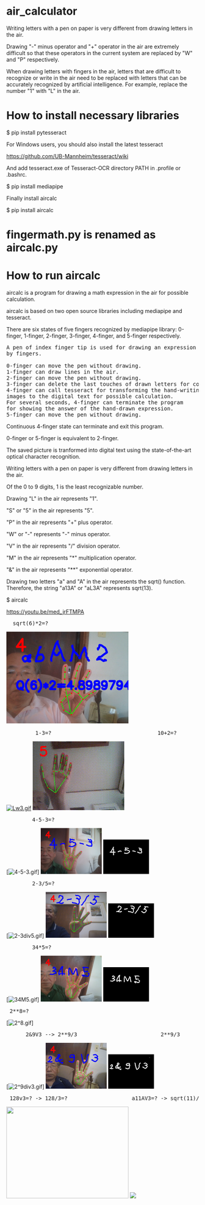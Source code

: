 # air_calculator

Writing letters with a pen on paper is very different from drawing letters in the air.

Drawing "-" minus operator and "+" operator in the air are extremely difficult so that these operators in the current system are replaced by "W" and "P" respectively.

When drawing letters with fingers in the air, letters that are difficult 
to recognize or write in the air need to be replaced with letters 
that can be accurately recognized by artificial intelligence.
For example, replace the number "1" with "L" in the air.

# How to install necessary libraries

$ pip install pytesseract

For Windows users, you should also install the latest tesseract

https://github.com/UB-Mannheim/tesseract/wiki

And add tesseract.exe of Tesseract-OCR directory PATH in .profile or .bashrc.

$ pip install mediapipe

Finally install aircalc

$ pip install aircalc

# fingermath.py is renamed as aircalc.py

# How to run aircalc

aircalc is a program for drawing a math expression 
in the air for possible calculation.

aircalc is based on two open source libraries including mediapipe and tesseract.

There are six states of five fingers recognized by mediapipe library: 
0-finger, 1-finger, 2-finger, 3-finger, 4-finger, and 5-finger respectively.
<pre>
A pen of index finger tip is used for drawing an expression 
by fingers. 

0-finger can move the pen without drawing. 
1-finger can draw lines in the air. 
2-finger can move the pen without drawing. 
3-finger can delete the last touches of drawn letters for correction.
4-finger can call tesseract for transforming the hand-writing 
images to the digital text for possible calculation. 
For several seconds, 4-finger can terminate the program 
for showing the answer of the hand-drawn expression.
5-finger can move the pen without drawing. 
</pre>

Continuous 4-finger state can terminate and exit this program.

0-finger or 5-finger is equivalent to 2-finger.

The saved picture is tranformed into digital text using the state-of-the-art 
optical character recognition.

Writing letters with a pen on paper is very different from drawing letters in the air.

Of the 0 to 9 digits, 1 is the least recognizable number.

Drawing "L" in the air represents "1".

"S" or "5" in the air represents "5".

"P" in the air represents "+" plus operator.

"W" or "-" represents "-" minus operator.

"V" in the air represents "/" division operator.

"M" in the air represents "*" multiplication operator.

"&" in the air represents "\**" exponential operator.

Drawing two letters "a" and "A" in the air represents the sqrt() function.
Therefore, the string "a13A" or "aL3A" represents sqrt(13).

$ aircalc

https://youtu.be/med_jrFTMPA
<pre>  sqrt(6)*2=?    </pre>
<img src='https://github.com/ytakefuji/air_calculator/raw/main/a6AM2.png' width=320 height=240>

<pre>         1-3=?                                 10+2=?  </pre>
[![Lw3.gif](https://github.com/ytakefuji/air_calculator/raw/main/Lw3.gif)](https://github.com/ytakefuji/air_calculator) [![10plus2.gif](https://github.com/ytakefuji/air_calculator/raw/main/10plus2.gif)](https://github.com/ytakefuji/air_calculator)

<pre>        4-5-3=?            </pre>
[![4-5-3.gif](https://github.com/ytakefuji/air_calculator/raw/main/4-5-3.gif)] <img src='https://github.com/ytakefuji/air_calculator/raw/main/4-5-3.png' width=160 height=120> <img src='https://github.com/ytakefuji/air_calculator/raw/main/resize_4-5-3.png' width=120 height=90>

<pre>        2-3/5=?   </pre>
[![2-3div5.gif](https://github.com/ytakefuji/air_calculator/raw/main/2-3div5.gif)]
<img src='https://github.com/ytakefuji/air_calculator/raw/main/2-3div5.png' width=160 height=120> <img src='https://github.com/ytakefuji/air_calculator/raw/main/resize_2-3div5.png' width=120 height=90>


<pre>        34*5=?     </pre>
[![34M5.gif](https://github.com/ytakefuji/air_calculator/raw/main/34M5.gif)]
<img src='https://github.com/ytakefuji/air_calculator/raw/main/34M5.png' width=160 height=120> <img src='https://github.com/ytakefuji/air_calculator/raw/main/resize_34M5.png' width=120 height=90>

<pre> 2**8=?</pre>
[![2^8.gif](https://github.com/ytakefuji/air_calculator/raw/main/2^8.gif)]


<pre>      2&9V3 --> 2**9/3                          2**9/3      </pre>
[![2^9div3.gif](https://github.com/ytakefuji/air_calculator/raw/main/2^9div3.gif)]
<img src='https://github.com/ytakefuji/air_calculator/raw/main/2^9div3.png' width=160 height=120> <img src='https://github.com/ytakefuji/air_calculator/raw/main/resize_2^9div3.png' width=120 height=90>

<pre> 128v3=? -> 128/3=?                    a11AV3=? -> sqrt(11)/3 </pre>            
<img src='https://github.com/ytakefuji/air_calculator/raw/main/128div3.gif' width=320 height=240> <img src='https://github.com/ytakefuji/air_calculator/raw/main/a11AV3.gif' width=320 >

